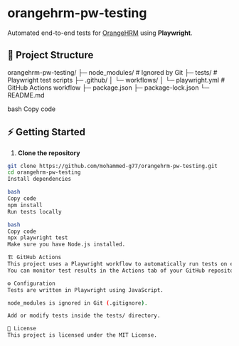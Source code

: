 # orangehrm-pw-testing

Automated end-to-end tests for [OrangeHRM](https://www.orangehrm.com/) using **Playwright**.

## 📂 Project Structure

orangehrm-pw-testing/
├─ node_modules/ # Ignored by Git
├─ tests/ # Playwright test scripts
├─ .github/
│ └─ workflows/
│ └─ playwright.yml # GitHub Actions workflow
├─ package.json
├─ package-lock.json
└─ README.md

bash
Copy code

## ⚡ Getting Started

1. **Clone the repository**

```bash
git clone https://github.com/mohammed-g77/orangehrm-pw-testing.git
cd orangehrm-pw-testing
Install dependencies

bash
Copy code
npm install
Run tests locally

bash
Copy code
npx playwright test
Make sure you have Node.js installed.

🏗 GitHub Actions
This project uses a Playwright workflow to automatically run tests on every push or pull request.
You can monitor test results in the Actions tab of your GitHub repository.

⚙ Configuration
Tests are written in Playwright using JavaScript.

node_modules is ignored in Git (.gitignore).

Add or modify tests inside the tests/ directory.

📄 License
This project is licensed under the MIT License.